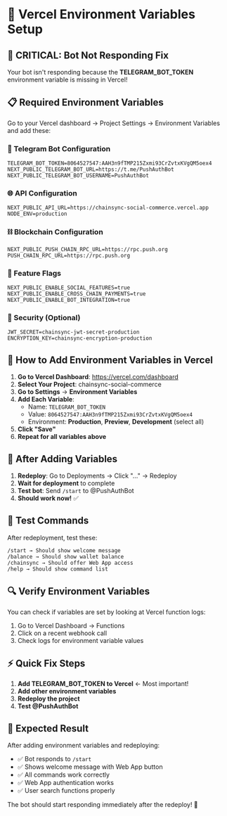 # 🔧 Vercel Environment Variables Setup

## 🚨 **CRITICAL: Bot Not Responding Fix**

Your bot isn't responding because the **TELEGRAM_BOT_TOKEN** environment variable is missing in Vercel!

## 📋 **Required Environment Variables**

Go to your Vercel dashboard → Project Settings → Environment Variables and add these:

### **🤖 Telegram Bot Configuration**
```env
TELEGRAM_BOT_TOKEN=8064527547:AAH3n9fTMP215Zxmi93CrZvtxKVgQM5oex4
NEXT_PUBLIC_TELEGRAM_BOT_URL=https://t.me/PushAuthBot
NEXT_PUBLIC_TELEGRAM_BOT_USERNAME=PushAuthBot
```

### **🌐 API Configuration**
```env
NEXT_PUBLIC_API_URL=https://chainsync-social-commerce.vercel.app
NODE_ENV=production
```

### **⛓️ Blockchain Configuration**
```env
NEXT_PUBLIC_PUSH_CHAIN_RPC_URL=https://rpc.push.org
PUSH_CHAIN_RPC_URL=https://rpc.push.org
```

### **🎯 Feature Flags**
```env
NEXT_PUBLIC_ENABLE_SOCIAL_FEATURES=true
NEXT_PUBLIC_ENABLE_CROSS_CHAIN_PAYMENTS=true
NEXT_PUBLIC_ENABLE_BOT_INTEGRATION=true
```

### **🔐 Security (Optional)**
```env
JWT_SECRET=chainsync-jwt-secret-production
ENCRYPTION_KEY=chainsync-encryption-production
```

## 🚀 **How to Add Environment Variables in Vercel**

1. **Go to Vercel Dashboard**: https://vercel.com/dashboard
2. **Select Your Project**: chainsync-social-commerce
3. **Go to Settings** → **Environment Variables**
4. **Add Each Variable**:
   - Name: `TELEGRAM_BOT_TOKEN`
   - Value: `8064527547:AAH3n9fTMP215Zxmi93CrZvtxKVgQM5oex4`
   - Environment: **Production**, **Preview**, **Development** (select all)
5. **Click "Save"**
6. **Repeat for all variables above**

## 🔄 **After Adding Variables**

1. **Redeploy**: Go to Deployments → Click "..." → Redeploy
2. **Wait for deployment** to complete
3. **Test bot**: Send `/start` to @PushAuthBot
4. **Should work now!** ✅

## 🧪 **Test Commands**

After redeployment, test these:

```
/start → Should show welcome message
/balance → Should show wallet balance  
/chainsync → Should offer Web App access
/help → Should show command list
```

## 🔍 **Verify Environment Variables**

You can check if variables are set by looking at Vercel function logs:

1. Go to Vercel Dashboard → Functions
2. Click on a recent webhook call
3. Check logs for environment variable values

## ⚡ **Quick Fix Steps**

1. **Add TELEGRAM_BOT_TOKEN to Vercel** ← Most important!
2. **Add other environment variables**
3. **Redeploy the project**
4. **Test @PushAuthBot**

## 🎯 **Expected Result**

After adding environment variables and redeploying:
- ✅ Bot responds to `/start`
- ✅ Shows welcome message with Web App button
- ✅ All commands work correctly
- ✅ Web App authentication works
- ✅ User search functions properly

The bot should start responding immediately after the redeploy! 🚀